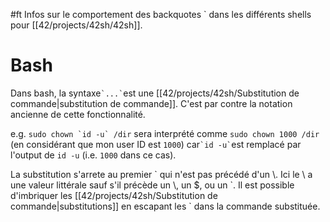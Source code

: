 #ft
Infos sur le comportement des backquotes \` dans les différents shells pour [[42/projects/42sh/42sh]].

# Bash

Dans bash, la syntaxe`` `...` ``est une [[42/projects/42sh/Substitution de commande|substitution de commande]]. C'est par contre la notation ancienne de cette fonctionnalité.

e.g. ``sudo chown `id -u` /dir`` sera interprété comme `sudo chown 1000 /dir` (en considérant que mon user ID est `1000`) car`` `id -u` ``est remplacé par l'output de `id -u` (i.e. `1000`  dans ce cas).

La substitution s'arrete au premier \` qui n'est pas précédé d'un \\. 
Ici le \\ a une valeur littérale sauf s'il précède un \\, un $, ou un \`. 
Il est possible d'imbriquer les [[42/projects/42sh/Substitution de commande|substitutions]] en escapant les \` dans la commande substituée.